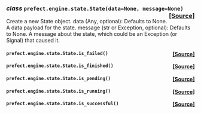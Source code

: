 ### _class_ **```prefect.engine.state.State```**```(data=None, message=None)```<span style="float:right;">[[Source]](https://github.com/PrefectHQ/prefect/tree/master/src/prefect/engine/state.py#L12)</span>
Create a new State object.
data (Any, optional): Defaults to None. A data payload for the state.
message (str or Exception, optional): Defaults to None. A message about the
state, which could be an Exception (or Signal) that caused it.

 ####  **```prefect.engine.state.State.is_failed```**```()```<span style="float:right;">[[Source]](https://github.com/PrefectHQ/prefect/tree/master/src/prefect/engine/state.py#L59)</span>


 ####  **```prefect.engine.state.State.is_finished```**```()```<span style="float:right;">[[Source]](https://github.com/PrefectHQ/prefect/tree/master/src/prefect/engine/state.py#L53)</span>


 ####  **```prefect.engine.state.State.is_pending```**```()```<span style="float:right;">[[Source]](https://github.com/PrefectHQ/prefect/tree/master/src/prefect/engine/state.py#L47)</span>


 ####  **```prefect.engine.state.State.is_running```**```()```<span style="float:right;">[[Source]](https://github.com/PrefectHQ/prefect/tree/master/src/prefect/engine/state.py#L50)</span>


 ####  **```prefect.engine.state.State.is_successful```**```()```<span style="float:right;">[[Source]](https://github.com/PrefectHQ/prefect/tree/master/src/prefect/engine/state.py#L56)</span>



